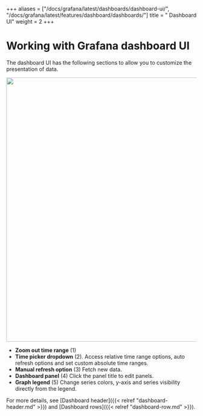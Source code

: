 +++
aliases = ["/docs/grafana/latest/dashboards/dashboard-ui/", "/docs/grafana/latest/features/dashboard/dashboards/"]
title = " Dashboard UI"
weight = 2
+++

# Working with Grafana dashboard UI

The dashboard UI has the following sections to allow you to customize the presentation of data.

<img src="/static/img/docs/v50/dashboard_annotated.png" class="no-shadow" width="700px">

- **Zoom out time range** (1)
- **Time picker dropdown** (2). Access relative time range options, auto refresh options and set custom absolute time ranges.
- **Manual refresh option** (3) Fetch new data.
- **Dashboard panel** (4) Click the panel title to edit panels.
- **Graph legend** (5) Change series colors, y-axis and series visibility directly from the legend.

For more details, see [Dashboard header]({{< relref "dashboard-header.md" >}}) and [Dashboard rows]({{< relref "dashboard-row.md" >}}).

